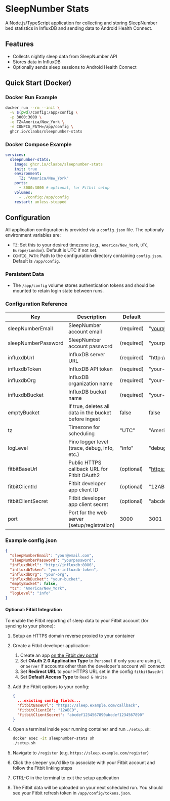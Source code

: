 # SleepNumber Stats

A Node.js/TypeScript application for collecting and storing SleepNumber bed statistics in InfluxDB and sending data to Android Health Connect.

## Features

- Collects nightly sleep data from SleepNumber API
- Stores data in InfluxDB
- Optionally sends sleep sessions to Android Health Connect

## Quick Start (Docker)

### Docker Run Example

```sh
docker run --rm --init \
  -v $(pwd)/config:/app/config \
  -p 3000:3000 \
  -e TZ=America/New_York \
  -e CONFIG_PATH=/app/config \
  ghcr.io/claabs/sleepnumber-stats
```

### Docker Compose Example

```yaml
services:
  sleepnumber-stats:
    image: ghcr.io/claabs/sleepnumber-stats
    init: true
    environment:
      TZ: "America/New_York"
    ports:
      - 3000:3000 # optional, for Fitbit setup
    volumes:
      - ./config:/app/config
    restart: unless-stopped
```

## Configuration

All application configuration is provided via a `config.json` file. The optionaly environment variables are:

- `TZ`: Set this to your desired timezone (e.g., `America/New_York`, `UTC`, `Europe/London`). Default is UTC if not set.
- `CONFIG_PATH`: Path to the configuration directory containing `config.json`. Default is `/app/config`.

### Persistent Data

- The `/app/config` volume stores authentication tokens and should be mounted to retain login state between runs.

### Configuration Reference

| Key                 | Description                                           | Default    | Example                              |
|---------------------|-------------------------------------------------------|------------|--------------------------------------|
| sleepNumberEmail    | SleepNumber account email                             | (required) | "your@email.com"                     |
| sleepNumberPassword | SleepNumber account password                          | (required) | "yourpassword"                       |
| influxdbUrl         | InfluxDB server URL                                   | (required) | "http://influxdb:8086"               |
| influxdbToken       | InfluxDB API token                                    | (required) | "your-influxdb-token"                |
| influxdbOrg         | InfluxDB organization name                            | (required) | "your-org"                           |
| influxdbBucket      | InfluxDB bucket name                                  | (required) | "your-bucket"                        |
| emptyBucket         | If true, deletes all data in the bucket before ingest | false      | false                                |
| tz                  | Timezone for scheduling                               | "UTC"      | "America/New_York"                   |
| logLevel            | Pino logger level (trace, debug, info, etc.)          | "info"     | "debug"                              |
| fitbitBaseUrl       | Public HTTPS callback URL for Fitbit OAuth2           | (optional) | "https://sleep.example.com/callback" |
| fitbitClientId      | Fitbit developer app client ID                        | (optional) | "12ABCD"                             |
| fitbitClientSecret  | Fitbit developer app client secret                    | (optional) | "abcdef1234567890abcdef1234567890"   |
| port                | Port for the web server (setup/registration)          | 3000       | 3001                                 |

### Example config.json

```json
{
  "sleepNumberEmail": "your@email.com",
  "sleepNumberPassword": "yourpassword",
  "influxdbUrl": "http://influxdb:8086",
  "influxdbToken": "your-influxdb-token",
  "influxdbOrg": "your-org",
  "influxdbBucket": "your-bucket",
  "emptyBucket": false,
  "tz": "America/New_York",
  "logLevel": "info"
}
```

#### Optional: Fitbit Integration

To enable the Fitbit reporting of sleep data to your Fitbit account (for syncing to your phone):

1. Setup an HTTPS domain reverse proxied to your container
1. Create a Fitbit developer application:
    1. Create an app [on the Fitbit dev portal](https://dev.fitbit.com/apps/new)
    1. Set **OAuth 2.0 Application Type** to `Personal` if only you are using it, or `Server` if accounts other than the developer's account will connect
    1. Set **Redirect URL** to your HTTPS URL set in the config `fitbitBaseUrl`
    1. Set **Default Access Type** to `Read & Write`
1. Add the Fitbit options to your config:

    ```json
    {
      ...existing config fields...
      "fitbitBaseUrl": "https://sleep.example.com/callback",
      "fitbitClientId": "12ABCD",
      "fitbitClientSecret": "abcdef1234567890abcdef1234567890"
    }
    ```

1. Open a terminal inside your running container and run `./setup.sh`:

    ```sh
    docker exec -it sleepnumber-stats sh
    ./setup.sh
    ```

1. Navigate to `/register` (e.g. `https://sleep.example.com/register`)
1. Click the sleeper you'd like to associate with your Fitbit account and follow the Fitbit linking steps
1. CTRL-C in the terminal to exit the setup application
1. The Fitbit data will be uploaded on your next scheduled run. You should see your Fitbit refresh token in `/app/config/tokens.json`.
